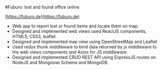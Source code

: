 #Fuburo: lost and found office online

[https://fuburo.de](https://fuburo.de)

- Web app to report lost or found items and locate them on map.
- Designed and implemented web views used ReactJS components, HTML5, CSS3, leaflet.
- Designed and implemented map view using OpenStreetMap and Leaflet.
- Used redux thunk middleware to bind data returned by js middleware to the web views
  components and Axios for JS middleware.
- Designed and implemented CRUD REST API using ExpressJS routes on NodeJS and
  Mongoose Schema and MongoDB.
